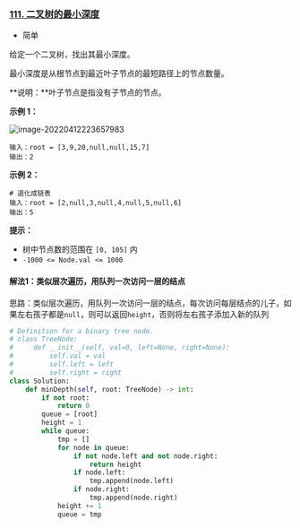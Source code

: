 ### [111. 二叉树的最小深度](https://leetcode.cn/problems/minimum-depth-of-binary-tree/)

- 简单

给定一个二叉树，找出其最小深度。

最小深度是从根节点到最近叶子节点的最短路径上的节点数量。

**说明：**叶子节点是指没有子节点的节点。

**示例 1：**

 ![image-20220412223657983](C:\Users\lenovo\AppData\Roaming\Typora\typora-user-images\image-20220412223657983.png)

```
输入：root = [3,9,20,null,null,15,7]
输出：2
```

**示例 2：**

```
# 退化成链表
输入：root = [2,null,3,null,4,null,5,null,6]
输出：5
```

**提示：**

- 树中节点数的范围在 `[0, 105]` 内
- `-1000 <= Node.val <= 1000`

#### 解法1：类似层次遍历，用队列一次访问一层的结点

思路：类似层次遍历，用队列一次访问一层的结点，每次访问每层结点的儿子，如果左右孩子都是`null`，则可以返回`height`，否则将左右孩子添加入新的队列

```python
# Definition for a binary tree node.
# class TreeNode:
#     def __init__(self, val=0, left=None, right=None):
#         self.val = val
#         self.left = left
#         self.right = right
class Solution:
    def minDepth(self, root: TreeNode) -> int:
        if not root:
            return 0
        queue = [root]
        height = 1
        while queue:
            tmp = []
            for node in queue:
                if not node.left and not node.right:
                    return height
                if node.left:
                    tmp.append(node.left)
                if node.right:
                    tmp.append(node.right)
            height += 1
            queue = tmp
```

